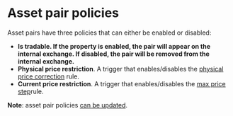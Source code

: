 # Asset pair policies

Asset pairs have three policies that can either be enabled or disabled:

* **Is tradable. If the property is enabled, the pair will appear on the internal exchange. If disabled, the pair will be removed from the internal exchange.**
* **Physical price restriction**. A trigger that enables/disables the [physical price correction](https://cryptofund.software/resources/product-guide/admins/internal-exchange-management/physical-price-correction/) rule.
* **Current price restriction**. A trigger that enables/disables the [max price step](https://cryptofund.software/resources/product-guide/admins/internal-exchange-management/max-price-step/)rule.

**Note**: asset pair policies [can be updated](https://cryptofund.software/resources/product-guide/admins/internal-exchange-management/update-the-asset-pair-policies/).  


